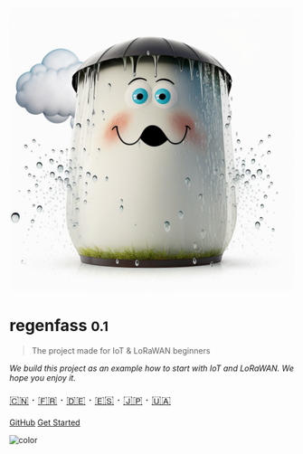 <!-- _coverpage.md -->

![logo](_media/barrel.png ':size=400')

# regenfass <small>0.1</small>

> The project made for IoT & LoRaWAN beginners

*We build this project as an example how to start with IoT and LoRaWAN. We hope you enjoy it.*

<div style="font-size: 1.2rem">

[🇨🇳](README.zh-CN.md) ‧
[🇫🇷](README.fr.md) ‧
[🇩🇪](README.de.md) ‧
[🇪🇸](README.es.md) ‧
[🇯🇵](README.ja.md) ‧
[🇺🇦](README.uk.md)

</div>

[GitHub](https://github.com/ttnleipzig/regenfass)
[Get Started](#regenfass)

<!-- background color -->

![color](#fcfbfb)
